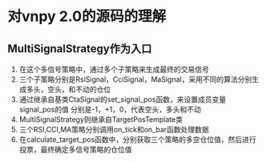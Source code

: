 # 对vnpy 2.0的源码的理解
## MultiSignalStrategy作为入口

1. 在这个多信号策略中，通过多个子策略来生成最终的交易信号
2. 三个子策略分别是RsiSignal，CciSignal，MaSignal，采用不同的算法分别生成多头，空头，和不动的仓位
3. 通过继承自基类CtaSignal的set_signal_pos函数，来设置成员变量signal_pos的值
分别是-1，+1，0，代表空头，多头和不动
4. MultiSignalStrategy则继承自TargetPosTemplate类
5. 三个RSI,CCI,MA策略分别调用on_tick和on_bar函数处理数据
6. 在calculate_target_pos函数中，分别获取三个策略的多空仓位值，然后进行投票，最终确定多信号策略的仓位值
